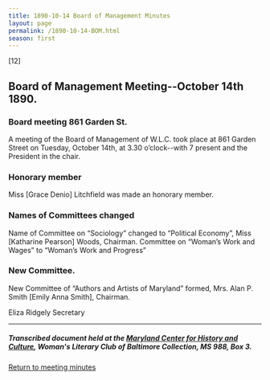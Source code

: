 ```yaml
---
title: 1890-10-14 Board of Management Minutes
layout: page
permalink: /1890-10-14-BOM.html
season: first
---
```


<style>
    #maincontent{
        font-size:1.4em;
    }
</style>
[12]

## Board of Management Meeting--October 14th 1890.

### Board meeting 861 Garden St.

A meeting of the Board of Management of W.L.C. took place at 861 Garden Street on Tuesday, October 14th, at 3.30 o’clock--with 7 present and the President in the chair.

### Honorary member

Miss [Grace Denio] Litchfield was made an honorary member.

### Names of Committees changed

Name of Committee on “Sociology” changed to “Political Economy”, Miss [Katharine Pearson] Woods, Chairman. Committee on “Woman’s Work and Wages” to “Woman’s Work and Progress”

### New Committee.

New Committee of “Authors and Artists of Maryland” formed, Mrs. Alan P. Smith [Emily Anna Smith], Chairman.

Eliza Ridgely
Secretary

<hr>

##### Transcribed document held at the [Maryland Center for History and Culture](http://mdhs.org/), Woman's Literary Club of Baltimore Collection, MS 988, Box 3. 

[Return to meeting minutes](https://wlcb.github.io/archive/search/index.html?q=%2Bseason%3Afirst)